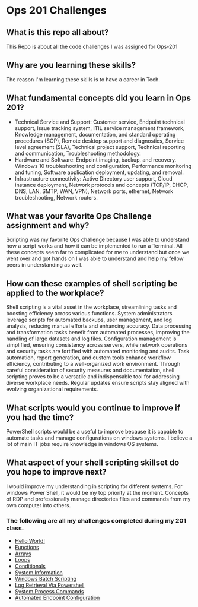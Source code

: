 # Ops 201 Challenges

## What is this repo all about?
This Repo is about all the code challenges I was assigned for Ops-201
## Why are you learning these skills?
The reason I'm learning these skills is to have a career in Tech. 
## What fundamental concepts did you learn in Ops 201?
- Technical Service and Support: Customer service, 
Endpoint technical support, 
Issue tracking system, 
ITIL service management framework, 
Knowledge management, documentation, and standard operating procedures (SOP), 
Remote desktop support and diagnostics, 
Service level agreement (SLA), 
Technical project support, 
Technical reporting and communication, 
Troubleshooting methodology. 
- Hardware and Software: Endpoint imaging, backup, and recovery. 
Windows 10 troubleshooting and configuration, 
Performance monitoring and tuning,
Software application deployment, updating, and removal.
- Infrastructure connectivity: Active Directory user support, 
Cloud instance deployment, 
Network protocols and concepts (TCP/IP, DHCP, DNS, LAN, SMTP, WAN, VPN), 
Network ports, ethernet, 
Network troubleshooting, 
Network routers.
## What was your favorite Ops Challenge assignment and why?

Scripting was my favorite Ops challenge because I was able to understand how a script works and how it can be implemented to run a Terminal. All these concepts seem far to complicated for me to understand but once we went over and got hands on I was able to understand and help my fellow peers in understanding as well.

## How can these examples of shell scripting be applied to the workplace?
Shell scripting is a vital asset in the workplace, streamlining tasks and boosting efficiency across various functions. System administrators leverage scripts for automated backups, user management, and log analysis, reducing manual efforts and enhancing accuracy. Data processing and transformation tasks benefit from automated processes, improving the handling of large datasets and log files. Configuration management is simplified, ensuring consistency across servers, while network operations and security tasks are fortified with automated monitoring and audits. Task automation, report generation, and custom tools enhance workflow efficiency, contributing to a well-organized work environment. Through careful consideration of security measures and documentation, shell scripting proves to be a versatile and indispensable tool for addressing diverse workplace needs. Regular updates ensure scripts stay aligned with evolving organizational requirements.
## What scripts would you continue to improve if you had the time?
PowerShell scripts would be a useful to improve because it is capable to automate tasks and manage configurations on windows systems. I believe a lot of main IT jobs require knowledge in windows OS systems.
## What aspect of your shell scripting skillset do you hope to improve next?
I would improve my understanding in scripting for different systems. For windows Power Shell, it would be my top priority at the moment. Concepts of RDP and professionally manage directories files and commands from my own computer into others.

### The following are all my challenges completed during my 201 class.
- [Hello World!](helloworld.sh)
- [Functions](functions.sh)
- [Arrays](array.sh)
- [Loops](loops.sh)
- [Conditionals](conditionals.sh)
- [System Information](system_info.sh)
- [Windows Batch Scripting](batch.bat)
- [Log Retrieval Via Powershell](logpowershell.md)
- [System Process Commands](systems-process-commands.md)
- [Automated Endpoint Configuration](automated-endpoint-config.ps1)